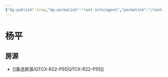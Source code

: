 ```yaml
---
{"dg-publish":true,"dg-permalink":"rent-info/agent","permalink":"/rent-info/agent/"}
---
```



# 杨平

## 房源

- [[备选房源/QTCX-R22-P55\|QTCX-R22-P55]]

